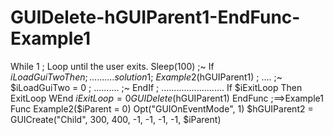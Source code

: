 # GUIDelete-hGUIParent1-EndFunc-Example1
  While 1 ; Loop until the user exits.         Sleep(100) ;~      If $iLoadGuiTwo Then ; .......... solution 1 ;~          Example2($hGUIParent1) ; .... ;~          $iLoadGuiTwo = 0 ; .......... ;~      EndIf ; .........................         If $iExitLoop Then ExitLoop     WEnd     $iExitLoop = 0     GUIDelete($hGUIParent1) EndFunc   ;==>Example1  Func Example2($iParent = 0)     Opt("GUIOnEventMode", 1)     $hGUIParent2 = GUICreate("Child", 300, 400, -1, -1, -1, -1, $iParent)
